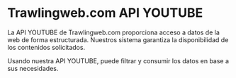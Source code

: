# Trawlingweb.com API YOUTUBE


La API YOUTUBE de Trawlingweb.com proporciona acceso a datos de la web de forma estructurada. Nuestros sistema garantiza la disponibilidad  de los contenidos solicitados.

Usando nuestra API YOUTUBE, puede filtrar y consumir los datos en base a sus necesidades.

